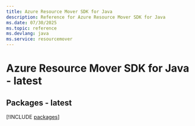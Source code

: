 ```yaml
---
title: Azure Resource Mover SDK for Java
description: Reference for Azure Resource Mover SDK for Java
ms.date: 07/30/2025
ms.topic: reference
ms.devlang: java
ms.service: resourcemover
---
```

# Azure Resource Mover SDK for Java - latest
## Packages - latest
[!INCLUDE [packages](resource-mover-index.md)]